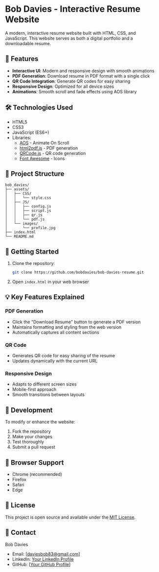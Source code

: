 # Bob Davies - Interactive Resume Website

A modern, interactive resume website built with HTML, CSS, and JavaScript. This website serves as both a digital portfolio and a downloadable resume.

## 🌟 Features

- **Interactive UI**: Modern and responsive design with smooth animations
- **PDF Generation**: Download resume in PDF format with a single click
- **QR Code Integration**: Generate QR codes for easy sharing
- **Responsive Design**: Optimized for all device sizes
- **Animations**: Smooth scroll and fade effects using AOS library

## 🛠️ Technologies Used

- HTML5
- CSS3
- JavaScript (ES6+)
- Libraries:
  - [AOS](https://michalsnik.github.io/aos/) - Animate On Scroll
  - [html2pdf.js](https://github.com/eKoopmans/html2pdf.js) - PDF generation
  - [QRCode.js](https://github.com/davidshimjs/qrcodejs) - QR code generation
  - [Font Awesome](https://fontawesome.com/) - Icons

## 📁 Project Structure

```
bob_davies/
├── assets/
│   ├── CSS/
│   │   └── style.css
│   ├── JS/
│   │   ├── config.js
│   │   ├── script.js
│   │   ├── qr.js
│   │   └── pdf.js
│   └── images/
│       └── profile.jpg
├── index.html
└── README.md
```

## 🚀 Getting Started

1. Clone the repository:
   ```bash
   git clone https://github.com/bobdavies/bob-davies-resume.git
   ```

2. Open `index.html` in your web browser

## 💡 Key Features Explained

### PDF Generation
- Click the "Download Resume" button to generate a PDF version
- Maintains formatting and styling from the web version
- Automatically captures all content sections

### QR Code
- Generates QR code for easy sharing of the resume
- Updates dynamically with the current URL

### Responsive Design
- Adapts to different screen sizes
- Mobile-first approach
- Smooth transitions between layouts

## 🔧 Development

To modify or enhance the website:

1. Fork the repository
2. Make your changes
3. Test thoroughly
4. Submit a pull request

## 📱 Browser Support

- Chrome (recommended)
- Firefox
- Safari
- Edge

## 📄 License

This project is open source and available under the [MIT License](LICENSE).

## 👤 Contact

Bob Davies

- Email: [daviesbob83@gmail.com]
- LinkedIn: [Your LinkedIn Profile](https://linkedin.com/in/bob-davies)
- GitHub: [[Your GitHub Profile](https://github.com/bobdavies)]
